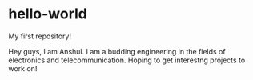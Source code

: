 # hello-world
My first repository!

Hey guys, I am Anshul. I am a budding engineering in the fields of electronics and telecommunication. Hoping to get interestng projects to work on!

